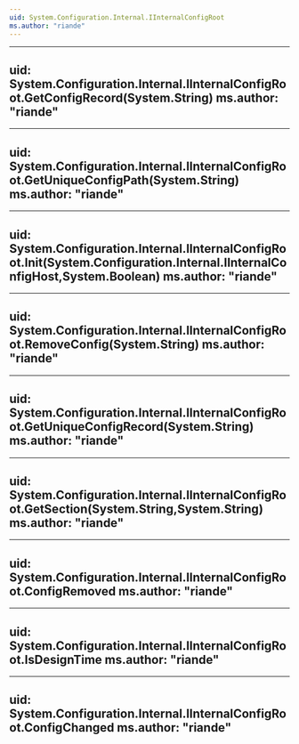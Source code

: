 ```yaml
---
uid: System.Configuration.Internal.IInternalConfigRoot
ms.author: "riande"
---
```


---
uid: System.Configuration.Internal.IInternalConfigRoot.GetConfigRecord(System.String)
ms.author: "riande"
---

---
uid: System.Configuration.Internal.IInternalConfigRoot.GetUniqueConfigPath(System.String)
ms.author: "riande"
---

---
uid: System.Configuration.Internal.IInternalConfigRoot.Init(System.Configuration.Internal.IInternalConfigHost,System.Boolean)
ms.author: "riande"
---

---
uid: System.Configuration.Internal.IInternalConfigRoot.RemoveConfig(System.String)
ms.author: "riande"
---

---
uid: System.Configuration.Internal.IInternalConfigRoot.GetUniqueConfigRecord(System.String)
ms.author: "riande"
---

---
uid: System.Configuration.Internal.IInternalConfigRoot.GetSection(System.String,System.String)
ms.author: "riande"
---

---
uid: System.Configuration.Internal.IInternalConfigRoot.ConfigRemoved
ms.author: "riande"
---

---
uid: System.Configuration.Internal.IInternalConfigRoot.IsDesignTime
ms.author: "riande"
---

---
uid: System.Configuration.Internal.IInternalConfigRoot.ConfigChanged
ms.author: "riande"
---
